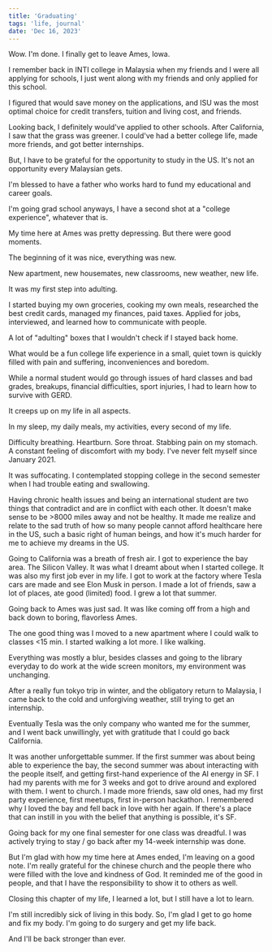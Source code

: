 ```yaml
---
title: 'Graduating'
tags: 'life, journal'
date: 'Dec 16, 2023'
---
```


Wow. I'm done. I finally get to leave Ames, Iowa.

I remember back in INTI college in Malaysia when my friends and I were all applying for schools, I just went along with my friends and only applied for this school.

I figured that would save money on the applications, and ISU was the most optimal choice for credit transfers, tuition and living cost, and friends.

Looking back, I definitely would've applied to other schools. After California, I saw that the grass was greener. I could've had a better college life, made more friends, and got better internships.

But, I have to be grateful for the opportunity to study in the US. It's not an opportunity every Malaysian gets.

I'm blessed to have a father who works hard to fund my educational and career goals.

I'm going grad school anyways, I have a second shot at a "college experience", whatever that is.

My time here at Ames was pretty depressing. But there were good moments.

The beginning of it was nice, everything was new.

New apartment, new housemates, new classrooms, new weather, new life.

It was my first step into adulting.

I started buying my own groceries, cooking my own meals, researched the best credit cards, managed my finances, paid taxes. Applied for jobs, interviewed, and learned how to communicate with people.

A lot of "adulting" boxes that I wouldn't check if I stayed back home.

What would be a fun college life experience in a small, quiet town is quickly filled with pain and suffering, inconveniences and boredom.

While a normal student would go through issues of hard classes and bad grades, breakups, financial difficulties, sport injuries, I had to learn how to survive with GERD.

It creeps up on my life in all aspects.

In my sleep, my daily meals, my activities, every second of my life.

Difficulty breathing. Heartburn. Sore throat. Stabbing pain on my stomach. A constant feeling of discomfort with my body. I've never felt myself since January 2021.

It was suffocating. I contemplated stopping college in the second semester when I had trouble eating and swallowing.

Having chronic health issues and being an international student are two things that contradict and are in conflict with each other. It doesn't make sense to be >8000 miles away and not be healthy. It made me realize and relate to the sad truth of how so many people cannot afford healthcare here in the US, such a basic right of human beings, and how it's much harder for me to achieve my dreams in the US.

Going to California was a breath of fresh air. I got to experience the bay area. The Silicon Valley. It was what I dreamt about when I started college. It was also my first job ever in my life. I got to work at the factory where Tesla cars are made and see Elon Musk in person. I made a lot of friends, saw a lot of places, ate good (limited) food. I grew a lot that summer.

Going back to Ames was just sad. It was like coming off from a high and back down to boring, flavorless Ames.

The one good thing was I moved to a new apartment where I could walk to classes <15 min. I started walking a lot more. I like walking.

Everything was mostly a blur, besides classes and going to the library everyday to do work at the wide screen monitors, my environment was unchanging.

After a really fun tokyo trip in winter, and the obligatory return to Malaysia, I came back to the cold and unforgiving weather, still trying to get an internship.

Eventually Tesla was the only company who wanted me for the summer, and I went back unwillingly, yet with gratitude that I could go back California.

It was another unforgettable summer. If the first summer was about being able to experience the bay, the second summer was about interacting with the people itself, and getting first-hand experience of the AI energy in SF. I had my parents with me for 3 weeks and got to drive around and explored with them. I went to church. I made more friends, saw old ones, had my first party experience, first meetups, first in-person hackathon. I remembered why I loved the bay and fell back in love with her again. If there's a place that can instill in you with the belief that anything is possible, it's SF.

Going back for my one final semester for one class was dreadful. I was actively trying to stay / go back after my 14-week internship was done.

But I'm glad with how my time here at Ames ended, I'm leaving on a good note. I'm really grateful for the chinese church and the people there who were filled with the love and kindness of God. It reminded me of the good in people, and that I have the responsibility to show it to others as well.

Closing this chapter of my life, I learned a lot, but I still have a lot to learn.

I'm still incredibly sick of living in this body. So, I'm glad I get to go home and fix my body. I'm going to do surgery and get my life back.

And I'll be back stronger than ever.
